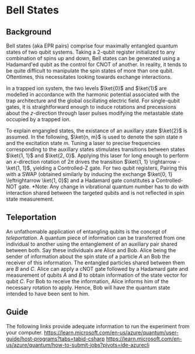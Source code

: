 # Bell States

## Background
Bell states (aka EPR pairs) comprise four maximally entangled quantum states of two qubit systems. Taking a 2-qubit register initialized to any combination of spins up and down, Bell states can be generated using a Hadamard'ed qubit as the control for CNOT of another. In reality, it tends to be quite difficult to manipulate the spin states of more than one qubit. Oftentimes, this necessitates looking towards exchange interactions.

In a trapped ion system, the two levels $\ket{0}$ and $\ket{1}$ are modelled in accordance with the harmonic potential associated with the trap architecture and the global oscillating electric field. For single-qubit gates, it is straightforward enough to induce rotations and precessions about the $z$-direction through laser pulses modifying the metastable state occupied by a trapped ion. 

To explain engangled states, the existance of an auxillary state $\ket{2}$ is assumed. In the following, $\ket{n, m}$ is used to denote the spin state $n$ and the excitation state $m$. Tuning a laser to precise frequencies corresponding to the auxillary states stimulates transitions between states $\ket{1, 1}$ and $\ket{2, 0}$. Applying this laser for long enough to perform an $x$-direction rotation of $2\pi$ drives the transition $\ket{1, 1} \rightarrow -\ket{1, 1}$, yielding a Controlled-Z gate. For two qubit registers, Pairing this with a SWAP (obtained similarly by inducing the exchange $\ket{0, 1} \leftrightarrow \ket{1, 0}$) and a Hadamard gate constitutes a Controlled-NOT gate. *Note: Any change in vibrational quantum number has to do with interaction shared between the targeted qubits and is not reflected in spin state measurement.

## Teleportation
An unfathomable application of entangling qubits is the concept of _teleportation_. A quantum piece of information can be transferred from one individual to another using the entanglement of an auxiliary pair shared between both. Say these individuals are Alice and Bob. Alice being the sender of information about the spin state of a particle $A$ an Bob the receiver of this information. The entangled particles shared between them are $B$ and $C$. Alice can apply a cNOT gate followed by a Hadamard gate and measurement of qubits $A$ and $B$ to obtain information of the state vector for qubit $C$. For Bob to receive the information, Alice informs him of the necessary rotation to apply. Hence, Bob will have the quantum state intended to have been sent to him.

## Guide
The following links provide adequate information to run the experiment from your computer.
https://learn.microsoft.com/en-us/azure/quantum/user-guide/host-programs?tabs=tabid-csharp
https://learn.microsoft.com/en-us/azure/quantum/how-to-submit-jobs?pivots=ide-azurecli
